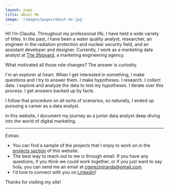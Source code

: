 ```yaml
---
layout: page
title: About Me
image: '/images/pages/about-me.jpg'
---
```


Hi! I’m Claudia.  Throughout my professional life, I have held a wide variety of titles. In the past, I have been a water quality analyst, researcher, an engineer in the radiation protection and nuclear security field, and an assistant developer and designer.  Currently, I work as a marketing data analyst at [The Shipyard](http://theshipyard.com/), a marketing engineering agency.

What motivated all those role changes?  The answer is curiosity.

I'm an explorer at heart.  When I get interested in something, I make questions and I try to answer them.  I make hypotheses.  I research.  I collect data. I explore and analyze the data to test my hypotheses. I iterate over this process.  I get answers backed up by facts.

I follow that procedure on all sorts of scenarios, so naturally, I ended up pursuing a career as a data analyst.

In this website, I document my journey as a junior data analyst deep diving into the world of digital marketing.

---
Extras:

* You can find a sample of the projects that I enjoy to work on in the [projects section](http://claudiagerez.com/tag/projects/) of this website.
* The best way to reach out to me is through email. If you have any questions, if you think we could work together, or if you just want to say hola, you can send me an email at cgerezmiranda@gmail.com.
* I'd love to connect with you on [Linkedin](https://www.linkedin.com/in/gerezmiranda/)!

Thanks for visiting my site!
